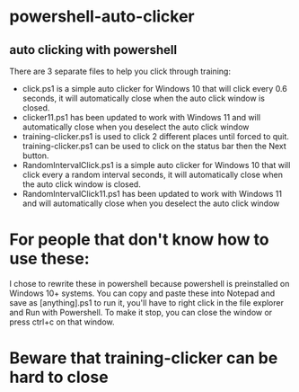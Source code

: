 # powershell-auto-clicker
## auto clicking with powershell

There are 3 separate files to help you click through training:
+ click.ps1 is a simple auto clicker for Windows 10 that will click every 0.6 seconds, it will automatically close when the auto click window is closed.
+ clicker11.ps1 has been updated to work with Windows 11 and will automatically close when you deselect the auto click window
+ training-clicker.ps1 is used to click 2 different places until forced to quit. training-clicker.ps1 can be used to click on the status bar then the Next button.
+ RandomIntervalClick.ps1 is a simple auto clicker for Windows 10 that will click every a random interval seconds, it will automatically close when the auto click window is closed.
+ RandomIntervalClick11.ps1 has been updated to work with Windows 11 and will automatically close when you deselect the auto click window

# For people that don't know how to use these:
I chose to rewrite these in powershell because powershell is preinstalled on Windows 10+ systems. You can copy and paste these into Notepad and save as [anything].ps1 to run it, you'll have to right click in the file explorer and Run with Powershell. 
To make it stop, you can close the window or press ctrl+c on that window. 

# Beware that training-clicker can be hard to close
